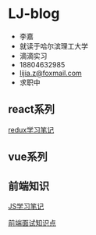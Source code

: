 # LJ-blog

- 李嘉
- 就读于哈尔滨理工大学
- 滴滴实习
- 18804632985
- lijia.z@foxmail.com
- 求职中

## react系列

[redux学习笔记](https://github.com/lj614418910/blog/blob/master/MD/redux.md)

## vue系列

## 前端知识

[JS学习笔记](https://github.com/lj614418910/blog/blob/master/MD/js.md)

[前端面试知识点](https://github.com/lj614418910/blog/blob/master/MD/interview.md)

